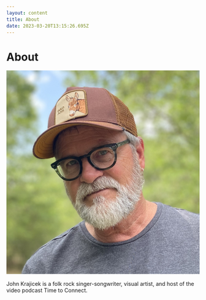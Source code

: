 ```yaml
---
layout: content
title: About
date: 2023-03-20T13:15:26.695Z
---
```

# About

![](../../images/uploads/img_1353-copy-2-.jpg "JohnBigBend")

J﻿ohn Krajicek is a  folk rock singer-songwriter, visual artist, and host of the video podcast Time to Connect.